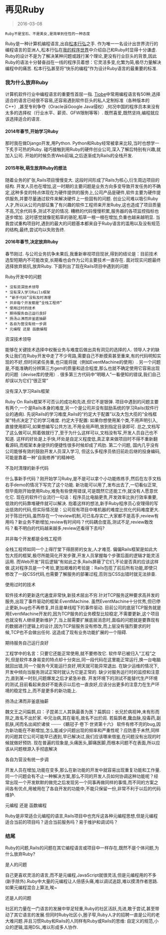 # 再见Ruby
> 2016-03-08

``Ruby不是宝石、不是美女,是简单到任性的一种态度``

Ruby是一种计算机编程语言,出自[松本行弘](http://baike.baidu.com/link?url=dVtjpGXRcrWUGMBd1tyrCmGv2w_vY7TJjOp6G7duhteGOdC0fBTG0Cti0mHi3mmgFbW_Hp9TeCYyavARlPUrOa)之手. 作为唯一一名设计出世界流行的编程语言的亚洲人,松本行弘在[我的程序世界](https://book.douban.com/subject/6756090/)中介绍自己和Ruby时显得十分谦虚. Ruby的设计不是为了解决某种问题或践行某个理论,更没有行业巨头的背景,因此Ruby的语法十分替奋战在一线的程序员着想：它灵活多变,化繁为简,极尽力量解决编程中的痛苦. 松本行弘甚至将“快乐的编程”作为设计Ruby语言的最重要的标准. 

### 我为什么放弃Ruby

计算机软件行业中编程语言的重要性首屈一指. [Tiobe](http://www.tiobe.com/tiobe_index)中常用编程语言有50种,选择适合的语言已经很不容易,还容易遇到软件巨头的私人定制标准（各种版本的C++）,甚至专利争夺（Oracle诉Google Java侵权）,何况中国的程序员本来没有太多的选择权（行业水平、薪资、GFW限制等等）. 既然喜爱,既然坚持,编程就应该选择适合的语言. 

#### 2014年春节,开始学习Ruby

那时我在做Django开发,用Python. Python和Ruby经常被拿来比较,当时也想学一下炙手可热的Ruby. 碰巧接触到用Ruby的硬件创业公司,深入了解后特别有兴趣,就加入公司. 开始的时候负责Web前端,之后逐渐成为Rails的全栈开发. 

#### 2015年秋,萌生放弃Ruby的想法

随着业务的扩张,Rails项目慢慢变大. 这段时间形成了Rails为核心,衍生周边项目的结构. 开发人员也在增加,这一时期的主要问题是业务方向多变导致开发任务的不确定,这种多变的特点体现在为硬件提供的服务上,公司产品是硬件,软件主要为硬件提供服务,并要尽量通过软件来解决硬件上一些固有的问题. 创业公司难以吸引Ruby人才,所以从公司内部征集了有兴趣的软件工程师来开发Ruby,这也造成了项目质量不高,冗余代码多,测试不足的情况. 糟糕的代码慢慢积累,服务器的各项监控指标也逐步增加. 这时感觉就像驼稻草的骆驼,稻草一根一根在增加,负重也越来越明显. 当我尝试重构项目时,遇到的最大的问题基本都来自于Ruby语言的滥用以及没有规范的结构,最终,尝试均以失败告终. 

#### 2016年春节,决定放弃Ruby

春节刚过. 与公司业务抗争未果后,我重新审视项目现状,得到的结论是：目前技术选型短期内不可能改变,长期看也会作为公司主要技术一直存在. 面对现实问题最终选择放弃抵抗,放弃Ruby. 下面列出了现在Rails项目中遇到的问题

Ruby开发中的问题

	* 没有资深技术领导
	* 没有深入学习Rails框架
	* “新手代码”没有及时清理
	* 并非每个开发都是“全栈工程师”
	* 使用过时的技术
	* 期待服务自己运行良好
	* 扬汤止沸而非釜底抽薪
	* 各自为营没有统一步调
	* 元编程 还是 函数编程


资深技术领导

能够在关键技术选择中权衡业务与难度后做出具有洞见的选择的人. 领导人才的缺失让我们在Ruby开发中走了不少弯路,需要自己不断摸索甚至重来,有的代码明知实现的不好,但时间紧任务重,也只能将就（例如EventMachine的使用）. 另一个问题是,不能准确的分辨第三方gem的质量和适合程度,那么也就不确定使用它容易出现的问题（devise库的使用）. 很多第三方代码中“明眼人”一看便知的错误,我们自己却误以为它们“很正常”


没有深入学习Rails框架

Ruby On Rails框架不可否认的成功和先进,但它不是银弹. 项目中遇到的问题主要有两个,一个是Rails本身的难度,另一个是公司并没有鼓励系统的学习Rails(软件行业的通病). 先说Rails的学习难度,Rails的“约定大于配置”以及大包大揽的“全栈框架”特点决定了它的学习难度. 约定大于配置: 如果你想使用某个类,不用声明引入,直接使用即可,如果想编写公共方法,不用全局声明,放到指定目录即可. 总之,文档写了这么做可以,照着做就行了,至于为什么这样可以,文档没有写,开发人员自己也不知道. 这样的好处是上手快,坏处是自定义程度低,真正拿来做项目时不得不重新翻看源码,而框架本身提供的便捷性很多时候却成了鸡肋. 第二个问题, 国内几乎没有公司能够有效的鼓励开发人员深入学习, 但这么多程序员依旧前赴后继的投身编码, 可能是靠着一种"自我修养"的精神吧.


不及时清理的新手代码

什么事新手代码？刚开始学习Ruby,是不是可以拿个小功能练练手,然后在左手文档右手demo的情况下写完了这个功能. 新功能可以用了,发布出去了,一切看似正常,但毕竟刚开始使用Ruby,难免有些使用错误,可是既然它还能工作,就没有人愿意优化它. 现在的软件行业流行一句话：程序员比电脑更贵,开发效率比执行效率重要,低效的代码靠堆硬件就可以解决. 抱着这样的想法,新手Ruby程序员心安理得的写出低效的代码,但实际情况是：公司现有项目中堆机器的难度比优化代码难度更大. 对于陈旧代码,虽然存在一个review机制,可已名存实亡,大家都不是高手,review有用吗？新业务不断增加,review有时间吗？代码耦合度高,测试不足,review敢改吗？看不明白的代码越来越多,review还看得下去吗?


并非每个开发都是全栈工程师

全栈工程师如同一个上得厅堂下得厨房的女友,人才难觅. 偏偏Rails框架是如此大包大揽的框架,极尽所能简化开发步骤,开发人员掌握每个步骤后面的逻辑才能灵活运用. 而Web开发“背后逻辑”有如此之多,Rails屏蔽了它们,不论是否真的应该这样做.这对程序员是一个考验,更加艰难的考验是：Rails包揽了前后所有功能,即使只修改了一段CSS代码,也需要了解服务的部署过程,否则当CSS出错时就无法排查. 


使用过时的技术

软件技术的更新迭代速度非常快,新技术层出不穷.针对TCP服务这种要求高并发的服务,出现了事件驱动的框架:EventMachine. 虽然EventMachine十分优秀,但已停止更新,bug也不再修复,并且是单线程下的事件驱动. 目前公司的底层TCP服务就是用EventMachine开发的,因为TCP服务的业务模型比较稳定,不需要更新,这个项目也就没有人继续更新维护了,当上层需要扩展底层消息时,面临的问题就是要靠现有的数据进行逻辑上的设计,因为TCP层服务没有修改,而上层没有强烈要求的时候,TCP也不会做出任何. 这造成了现有业务功能扩展的一个阻碍. 


期待服务自己运行良好

工程学中的名言：只要它还能正常使用,就不要修改它. 软件早已被归入“工程”之列,但是软件本身易变的特点却十分突出,同一段代码在这里能正常运行,换一台电脑就回出错,同一个服务今天能运行良好,明天就可能异常退出. 在缺少运维的情况下,开发中倾向当服务测试正常时就认为它是正常的. 缺少对服务运行时的监控和注意力,直到某一时刻,问题爆发之后才紧急补救. 开发环境下的测试不能替代生产环境的测试,目前看起来良好不能表示以后也一直良好,应该分出更多的注意力在生产环境的稳定性上,而不是更多的新功能上. 


扬汤止沸而非釜底抽薪

魏文王之问扁鹊,曰：子昆弟三人其孰最善为医？扁鹊曰：长兄於病视神,未有形而除之,故名不出於家. 中兄治病,其在毫毛,故名不出於闾. 若扁鹊者,鑱血脉,投毒药,副肌肤,闲而名出闻於诸侯 -----《鶡冠子·卷下·世贤第十六》
软件有修不完的bug,因为新功能在不断增加,怎么能减少问题出现的频率和严重性呢？应防患于未然,同样的问题其它公司可能早已遇到,早已解决过,我们应该哪来借鉴,在问题没有出现的时候就做好预防. 现在普遍的现象是,头痛医头,脚痛医脚,而根本问题不在表面,所以应该从问题根源入手彻底解决


各自为营没有统一步调

开发人员在增加,功能在变多,那么在新功能的开发中就容易出现重复功能和工作量. 同一个问题会有不止一种解决方案,那么不同的开发人员如何协调这种功能呢？经常出现一个开发默默的做完之后发现另一个同事再做同样的事情,而不同的方案之间各有优点,用被用在了各自开发的功能中,不能只保留一份,非常不利于以后的代码维护. 


元编程 还是 函数编程

Ruby是非常适合元编程的语言,Rails项目中也充斥这各种元编程思想,但是元编程适合当前的项目吗？适合当前服务吗？易于维护和调试吗？


### 结尾

Ruby的问题,Rails的问题在其它编程语言或项目中一样存在,既然不是个体问题,为什么放弃Ruby?

是人的问题

自己更喜欢灵活的语言,而不是元编程,JavaScript就很灵活,但是元编程用的不多(新手除外).Ruby中大量的元编程让人倍感头痛,难以调试追踪,难以摸清作者思路.如果元编程混合上算法,唉~

还是人的问题

社区的力量在一门语言的发展中举足轻重,Ruby的社区活跃,先进,敢于尝试,甚至带动了其它语言的发展.但同时Ruby社区小,圈子窄,Ruby人才的招聘一直是公司的老大难问题.并且习惯Ruby和Rails的人同样有Ruby或Rails的思维: 自定义的规范,小众的逻辑,滥用DSL,难以形成多人协作. 